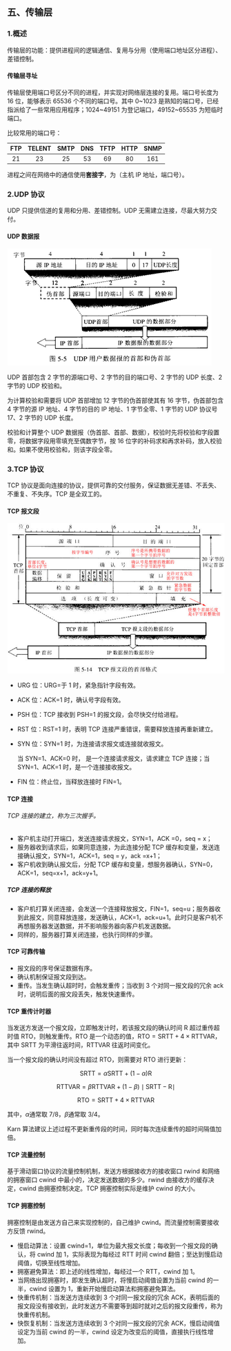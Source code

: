 ## 五、传输层

### 1.概述

传输层的功能：提供进程间的逻辑通信、复用与分用（使用端口地址区分进程）、差错控制。

#### 传输层寻址

传输层使用端口号区分不同的进程，并实现对网络层连接的复用。端口号长度为 16 位，能够表示 65536 个不同的端口号。其中 0~1023 是熟知的端口号，已经指派给了一些常用应用程序；1024~49151 为登记端口，49152~65535 为短临时端口。

比较常用的端口号：

| FTP | TELENT | SMTP | DNS | TFTP | HTTP | SNMP |
| :-: | :----: | :--: | :-: | :--: | :--: | :--: |
| 21  |   23   |  25  | 53  |  69  |  80  | 161  |

进程之间在网络中的通信使用**套接字**，为（主机 IP 地址，端口号）。

### 2.UDP 协议

UDP 只提供信道的复用和分用、差错控制。UDP 无需建立连接，尽最大努力交付。

#### UDP 数据报

![](.\figures\udp-structure.png)

UDP 首部包含 2 字节的源端口号、2 字节的目的端口号、2 字节的 UDP 长度、2 字节的 UDP 校验和。

为计算校验和需要将 UDP 首部增加 12 字节的伪首部使其有 16 字节，伪首部包含 4 字节的源 IP 地址、4 字节的目的 IP 地址、1 字节全零、1 字节的 UDP 协议号 17、2 字节的 UDP 长度。

校验和计算整个 UDP 数据报（伪首部、首部、数据），校验时先将校验和字段置零，将数据字段用零填充至偶数字节，按 16 位字的补码求和再求补码，放入校验和。如果不使用校验和，则该字段全零。

### 3.TCP 协议

TCP 协议是面向连接的协议，提供可靠的交付服务，保证数据无差错、不丢失、不重复、不失序。TCP 是全双工的。

#### TCP 报文段

![](./figures/tcp-structure.jpg)

- URG 位：URG=于 1 时，紧急指针字段有效。

- ACK 位：ACK=1 时，确认号字段有效。

- PSH 位：TCP 接收到 PSH=1 的报文段，会尽快交付给进程。

- RST 位：RST=1 时，表明 TCP 连接严重错误，需要释放连接再重新建立。

- SYN 位：SYN=1 时，为连接请求报文或连接就收报文。

  当 SYN=1、ACK=0 时， 是一个连接请求报文，请求建立 TCP 连接；当 SYN=1、ACK=1 时，是一个连接接收报文。

- FIN 位：终止位，当释放连接时 FIN=1。

#### TCP 连接

###### TCP 连接的建立，称为三次握手。

- 客户机主动打开端口，发送连接请求报文，SYN=1，ACK =0，seq = x；
- 服务器收到请求后，如果同意连接，为此连接分配 TCP 缓存和变量，发送连接确认报文，SYN=1，ACK=1，seq = y，ack =x+1；
- 客户机收到确认报文后，分配 TCP 缓存和变量，想服务器确认，SYN=0，ACK=1，seq=x+1，ack=y+1。

##### TCP 连接的释放

- 客户机打算关闭连接，会发送一个连接释放报文，FIN=1，seq=u；服务器收到此报文，同意释放连接，发送确认，ACK=1，ack=u+1。此时只是客户机不再想服务器发送数据，并不影响服务器向客户机发送数据。
- 同样的，服务器打算关闭连接，也执行同样的步骤。

#### TCP 可靠传输

- 报文段的序号保证数据有序。
- 确认机制保证报文段到达。
- 重传。当发生确认超时时，会触发重传；当收到 3 个对同一报文段的冗余 ack 时，说明后面的报文段丢失，触发快速重传。

#### TCP 重传计时器

当发送方发送一个报文段，立即触发计时，若该报文段的确认时间 R 超过重传超时值 RTO，则触发重传。RTO 是一个动态的值，$\text{RTO} = \text{SRTT} + 4 \times \text{RTTVAR}$，其中 SRTT 为平滑往返时间，RTTVAR 往返时间变化。

当一个报文段的确认时间没有超过 RTO，则需要对 RTO 进行更新：

$$\text{SRTT} = \alpha \text{SRTT} + (1-\alpha) \text{R}$$

$$\text{RTTVAR}=\beta \text{RTTVAR} + (1-\beta) \mid \text{SRTT} - \text{R} \mid$$

$$\text{RTO} = \text{SRTT} + 4 \times \text{RTTVAR}$$

其中，$\alpha$通常取 7/8，$\beta$通常取 3/4。

Karn 算法建议上述过程不更新重传段的时间，同时每次连续重传的超时间隔值加倍。

#### TCP 流量控制

基于滑动窗口协议的流量控制机制，发送方根据接收方的接收窗口 rwind 和网络的拥塞窗口 cwind 中最小的，决定发送数据的多少。rwind 由接收方的缓存决定，cwind 由拥塞控制决定。TCP 拥塞控制实际是维护 cwind 的大小。

#### TCP 拥塞控制

拥塞控制是由发送方自己来实现控制的，自己维护 cwind。而流量控制需要接收方反馈 rwind。

- 慢启动算法：设置 cwind=1，单位为最大报文长度；每收到一个报文段的确认，将 cwind 加 1，实际表现为每经过 RTT 时间 cwind 翻倍；至达到慢启动阈值，切换至线性增加。
- 拥塞避免算法：即上述的线性增加，每经过一个 RTT，cwind 加 1。
- 当网络出现拥塞时，即发生确认超时，将慢启动阈值设置为当前 cwind 的一半，cwind 设置为 1，重新开始慢启动算法和拥塞避免算法。
- 快重传机制：当发送方连续收到 3 个对同一报文段的冗余 ACK，表明后面的报文段没有接收到，此时发送方不需要等到超时就对之后的报文段重传，称为快重传机制。
- 快恢复机制：当发送方连续收到 3 个对同一报文段的冗余 ACK，慢启动阈值设定为当前 cwind 的一半，cwind 设定为改变后的阈值，直接执行线性增加。
